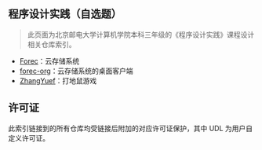## 程序设计实践（自选题）

> 此页面为北京邮电大学计算机学院本科三年级的《程序设计实践》课程设计相关仓库索引。

* [Forec](https://github.com/Forec/cloud-storage)：云存储系统
* [forec-org](https://github.com/forec-org/cloud-storage-client)：云存储系统的桌面客户端
* [ZhangYuef](https://github.com/ZhangYuef/Hit-the-Mole)：打地鼠游戏

## 许可证
此索引链接到的所有仓库均受链接后附加的对应许可证保护，其中 UDL 为用户自定义许可证。